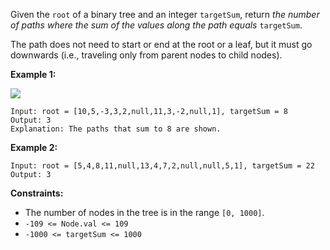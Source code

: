 Given the `root` of a binary tree and an integer `targetSum`, return _the
number of paths where the sum of the values  along the path equals_
`targetSum`.

The path does not need to start or end at the root or a leaf, but it must go
downwards (i.e., traveling only from parent nodes to child nodes).



**Example 1:**

![](https://assets.leetcode.com/uploads/2021/04/09/pathsum3-1-tree.jpg)

    
    
    Input: root = [10,5,-3,3,2,null,11,3,-2,null,1], targetSum = 8
    Output: 3
    Explanation: The paths that sum to 8 are shown.
    

**Example 2:**

    
    
    Input: root = [5,4,8,11,null,13,4,7,2,null,null,5,1], targetSum = 22
    Output: 3
    



**Constraints:**

  * The number of nodes in the tree is in the range `[0, 1000]`.
  * `-109 <= Node.val <= 109`
  * `-1000 <= targetSum <= 1000`

